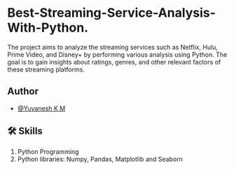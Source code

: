 
# **Best-Streaming-Service-Analysis-With-Python.**

The project aims to analyze the streaming services such as Netflix, Hulu, Prime Video, and Disney+ by performing various analysis using Python. The goal is to gain insights about ratings, genres, and other relevant factors of these streaming platforms.


## Author

- [@Yuvanesh K M](https://github.com/yuvaneshkm)


## 🛠 Skills 

1. Python Programming
2. Python libraries: Numpy, Pandas, Matplotlib and Seaborn



